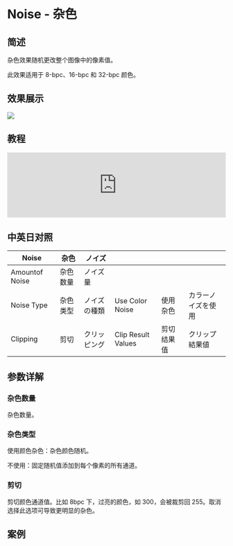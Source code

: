 # Noise - 杂色

## 简述

杂色效果随机更改整个图像中的像素值。

此效果适用于 8-bpc、16-bpc 和 32-bpc 颜色。

## 效果展示

![](https://cdn.yuelili.com/20220103225226.jpg)

## 教程

<iframe src="https://player.bilibili.com/player.html?bvid=BV1e34y1X7Vj&page=36&high_quality=1" width="100%" allowfullscreen="allowfullscreen" frameborder="0"></iframe>

## 中英日对照

| Noise          | 杂色     | ノイズ       |                    |            |                    |
| -------------- | -------- | ------------ | ------------------ | ---------- | ------------------ |
| Amountof Noise | 杂色数量 | ノイズ量     |                    |            |                    |
| Noise Type     | 杂色类型 | ノイズの種類 | Use Color Noise    | 使用杂色   | カラーノイズを使用 |
| Clipping       | 剪切     | クリッピング | Clip Result Values | 剪切结果值 | クリップ結果値     |

## 参数详解

### 杂色数量

杂色数量。

### 杂色类型

使用颜色杂色：杂色颜色随机。

不使用：固定随机值添加到每个像素的所有通道。

### 剪切

剪切颜色通道值。比如 8bpc 下，过亮的颜色，如 300，会被裁剪回 255。取消选择此选项可导致更明显的杂色。

## 案例
